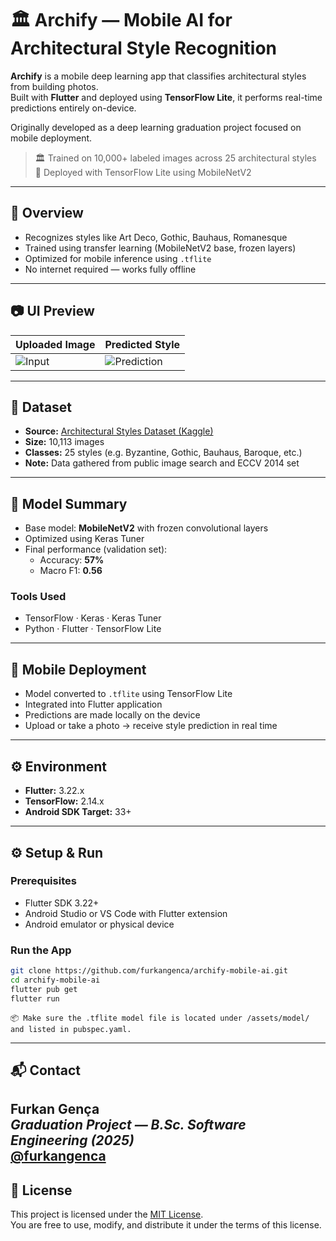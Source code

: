 # 🏛️ Archify — Mobile AI for Architectural Style Recognition

**Archify** is a mobile deep learning app that classifies architectural styles from building photos.  
Built with **Flutter** and deployed using **TensorFlow Lite**, it performs real-time predictions entirely on-device.

Originally developed as a deep learning graduation project focused on mobile deployment.

> 🏛️ Trained on 10,000+ labeled images across 25 architectural styles  
> 📱 Deployed with TensorFlow Lite using MobileNetV2  

---

## 🧠 Overview

- Recognizes styles like Art Deco, Gothic, Bauhaus, Romanesque  
- Trained using transfer learning (MobileNetV2 base, frozen layers)  
- Optimized for mobile inference using `.tflite`  
- No internet required — works fully offline

---

## 📷 UI Preview

| Uploaded Image | Predicted Style |
|----------------|------------------|
| ![Input](https://github.com/user-attachments/assets/edc05d85-14ab-4d70-a498-02f699af7485) | ![Prediction](https://github.com/user-attachments/assets/45828ee3-7449-493f-b4c9-81e3377fbb34) |

---

## 📂 Dataset

- **Source:** [Architectural Styles Dataset (Kaggle)](https://www.kaggle.com/datasets/dumitrux/architectural-styles-dataset)  
- **Size:** 10,113 images  
- **Classes:** 25 styles (e.g. Byzantine, Gothic, Bauhaus, Baroque, etc.)  
- **Note:** Data gathered from public image search and ECCV 2014 set

---

## 🧪 Model Summary

- Base model: **MobileNetV2** with frozen convolutional layers  
- Optimized using Keras Tuner  
- Final performance (validation set):  
  - Accuracy: **57%**  
  - Macro F1: **0.56**

### Tools Used

- TensorFlow · Keras · Keras Tuner  
- Python · Flutter · TensorFlow Lite

---

## 📱 Mobile Deployment

- Model converted to `.tflite` using TensorFlow Lite  
- Integrated into Flutter application  
- Predictions are made locally on the device  
- Upload or take a photo → receive style prediction in real time

---

## ⚙️ Environment

- **Flutter:** 3.22.x  
- **TensorFlow:** 2.14.x  
- **Android SDK Target:** 33+

---

## ⚙️ Setup & Run

### Prerequisites
- Flutter SDK 3.22+
- Android Studio or VS Code with Flutter extension
- Android emulator or physical device

### Run the App

```bash
git clone https://github.com/furkangenca/archify-mobile-ai.git
cd archify-mobile-ai
flutter pub get
flutter run
```

    📦 Make sure the .tflite model file is located under /assets/model/ and listed in pubspec.yaml.

---

## 📬 Contact

**Furkan Gença**  
*Graduation Project — B.Sc. Software Engineering (2025)*  
[@furkangenca](https://github.com/furkangenca)
---

## 📄 License

This project is licensed under the [MIT License](./LICENSE).  
You are free to use, modify, and distribute it under the terms of this license.

